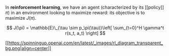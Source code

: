 In **reinforcement learning**, we have an agent (characterized by its [[policy]] $\pi$) in an environment looking to maximize reward: its objective is to maximize $J(\pi)$.


$$
J(\pi) = \mathbb{E}\_{\tau \sim p_\pi(\tau)}\left[ \sum_{t=0}^H \gamma^t r(s_t, a_t) \right]
$$

[[https://spinningup.openai.com/en/latest/_images/rl_diagram_transparent_bg.png|align=center]]
